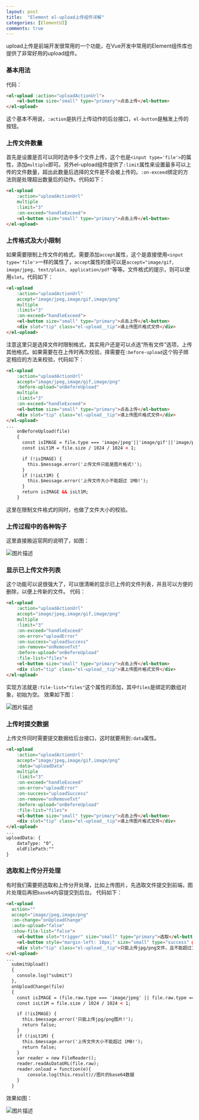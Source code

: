 ```yaml
---
layout: post
title:  "Element el-upload上传组件详解"
categories: [ElementUI]
comments: true
---
```

upload上传是前端开发很常用的一个功能，在Vue开发中常用的Element组件库也提供了非常好用的upload组件。

<!--more-->

### 基本用法

代码：

~~~ html
<el-upload :action="uploadActionUrl">
    <el-button size="small" type="primary">点击上传</el-button>
</el-upload>
~~~ 

这个基本不用说，`:action`是执行上传动作的后台接口，`el-button`是触发上传的按钮。

### 上传文件数量

首先是设置是否可以同时选中多个文件上传，这个也是`<input type='file'>`的属性，添加`multiple`即可。另外el-upload组件提供了`:limit`属性来设置最多可以上传的文件数量，超出此数量后选择的文件是不会被上传的。`:on-exceed`绑定的方法则是处理超出数量后的动作。代码如下：

~~~ html
<el-upload 
    :action="uploadActionUrl"
    multiple
    :limit="3"
    :on-exceed="handleExceed">
    <el-button size="small" type="primary">点击上传</el-button>
</el-upload>
~~~ 

### 上传格式及大小限制

如果需要限制上传文件的格式，需要添加`accept`属性，这个是直接使用`<input type='file'>`一样的属性了，`accept`属性的值可以是`accept="image/gif, image/jpeg, text/plain, application/pdf"`等等。文件格式的提示，则可以使用`slot`。代码如下：

~~~ html
<el-upload 
    :action="uploadActionUrl"
    accept="image/jpeg,image/gif,image/png"
    multiple
    :limit="3"
    :on-exceed="handleExceed">
    <el-button size="small" type="primary">点击上传</el-button>
    <div slot="tip" class="el-upload__tip">请上传图片格式文件</div>
</el-upload>
~~~ 

注意这里只是选择文件时限制格式，其实用户还是可以点选“所有文件”选项，上传其他格式。如果需要在在上传时再次校验，择需要在`:before-upload`这个钩子绑定相应的方法来校验，代码如下：

~~~ html
<el-upload 
    :action="uploadActionUrl"
    accept="image/jpeg,image/gif,image/png"
    :before-upload="onBeforeUpload"
    multiple
    :limit="3"
    :on-exceed="handleExceed">
    <el-button size="small" type="primary">点击上传</el-button>
    <div slot="tip" class="el-upload__tip">请上传图片格式文件</div>
</el-upload>
...
    onBeforeUpload(file)
    {
      const isIMAGE = file.type === 'image/jpeg'||'image/gif'||'image/png';
      const isLt1M = file.size / 1024 / 1024 < 1;

      if (!isIMAGE) {
        this.$message.error('上传文件只能是图片格式!');
      }
      if (!isLt1M) {
        this.$message.error('上传文件大小不能超过 1MB!');
      }
      return isIMAGE && isLt1M;
    }
~~~ 

这里在限制文件格式的同时，也做了文件大小的校验。

### 上传过程中的各种钩子

这里直接搬运官网的说明了，如图：

![](https://image-static.segmentfault.com/288/385/2883854802-5aac7792c083a "图片描述")

### 显示已上传文件列表

这个功能可以说很强大了，可以很清晰的显示已上传的文件列表，并且可以方便的删除，以便上传新的文件。
代码：

~~~ html
<el-upload 
    :action="uploadActionUrl"
    accept="image/jpeg,image/gif,image/png"
    multiple
    :limit="3"
    :on-exceed="handleExceed"    
    :on-error="uploadError"
    :on-success="uploadSuccess"
    :on-remove="onRemoveTxt"
    :before-upload="onBeforeUpload"
    :file-list="files">
    <el-button size="small" type="primary">点击上传</el-button>
    <div slot="tip" class="el-upload__tip">请上传图片格式文件</div>
</el-upload>
~~~ 

实现方法就是`:file-list="files"`这个属性的添加，其中`files`是绑定的数组对象，初始为空。
效果如下图：

![](https://image-static.segmentfault.com/319/115/3191150310-5aac7b37c877d_articlex "图片描述")

### 上传时提交数据

上传文件同时需要提交数据给后台接口，这时就要用到`:data`属性。

~~~ html
<el-upload 
    :action="uploadActionUrl"
    accept="image/jpeg,image/gif,image/png"
    :data="uploadData"
    multiple
    :limit="3"
    :on-exceed="handleExceed"    
    :on-error="uploadError"
    :on-success="uploadSuccess"
    :on-remove="onRemoveTxt"
    :before-upload="onBeforeUpload"
    :file-list="files">
    <el-button size="small" type="primary">点击上传</el-button>
    <div slot="tip" class="el-upload__tip">请上传图片格式文件</div>
</el-upload>
...
uploadData: {
    dataType: "0",
    oldFilePath:""
}
~~~ 

### 选取和上传分开处理

有时我们需要把选取和上传分开处理，比如上传图片，先选取文件提交到前端，图片处理后再把`base64`内容提交到后台。
代码如下：

~~~ html
<el-upload
  action=""
  accept="image/jpeg,image/png"
  :on-change="onUploadChange"
  :auto-upload="false"
  :show-file-list="false">
    <el-button slot="trigger" size="small" type="primary">选取</el-button>
    <el-button style="margin-left: 10px;" size="small" type="success" @click="submitUpload">上传</el-button>
    <div slot="tip" class="el-upload__tip">只能上传jpg/png文件，且不能超过1m</div>
</el-upload>
...
  submitUpload()
  {
    console.log("submit")
  },
  onUploadChange(file)
  {
    const isIMAGE = (file.raw.type === 'image/jpeg' || file.raw.type === 'image/png');
    const isLt1M = file.size / 1024 / 1024 < 1;

    if (!isIMAGE) {
      this.$message.error('只能上传jpg/png图片!');
      return false;
    }
    if (!isLt1M) {
      this.$message.error('上传文件大小不能超过 1MB!');
      return false;
    }
    var reader = new FileReader();
    reader.readAsDataURL(file.raw);
    reader.onload = function(e){
        console.log(this.result)//图片的base64数据
    }
  }
~~~ 

效果如图：

![](https://image-static.segmentfault.com/103/461/1034619309-5aaf22dc98eb5 "图片描述")